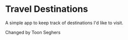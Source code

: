 # Travel Destinations

A simple app to keep track of destinations I'd like to visit.

Changed by Toon Seghers
